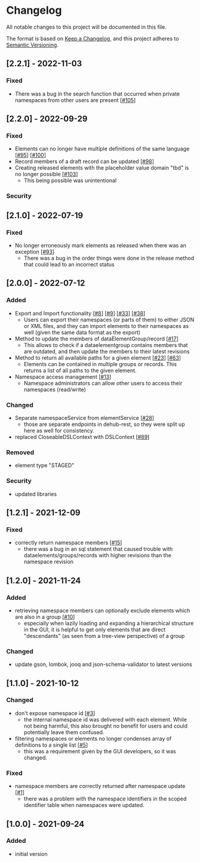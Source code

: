 # Changelog
All notable changes to this project will be documented in this file.

The format is based on [Keep a Changelog](https://keepachangelog.com/en/1.0.0/),
and this project adheres to [Semantic Versioning](https://semver.org/spec/v2.0.0.html).

## [2.2.1] - 2022-11-03
### Fixed
- There was a bug in the search function that occurred when private namespaces from other users are present [[#105](https://github.com/mig-frankfurt/dataelementhub.model/issues/105)]

## [2.2.0] - 2022-09-29
### Fixed
- Elements can no longer have multiple definitions of the same language [[#95](https://github.com/mig-frankfurt/dataelementhub.model/issues/95)] [[#100](https://github.com/mig-frankfurt/dataelementhub.model/issues/100)]
- Record members of a draft record can be updated [[#98](https://github.com/mig-frankfurt/dataelementhub.model/issues/98)]
- Creating released elements with the placeholder value domain "tbd" is no longer possible  [[#103](https://github.com/mig-frankfurt/dataelementhub.model/issues/103)]
  - This being possible was unintentional
### Security

## [2.1.0] - 2022-07-19
### Fixed
- No longer erroneously mark elements as released when there was an exception [[#93](https://github.com/mig-frankfurt/dataelementhub.model/issues/93)]
  - There was a bug in the order things were done in the release method that could lead to an incorrect status

## [2.0.0] - 2022-07-12
### Added
- Export and Import functionality [[#8](https://github.com/mig-frankfurt/dataelementhub.model/issues/8)] [[#9](https://github.com/mig-frankfurt/dataelementhub.model/issues/9)] [[#33](https://github.com/mig-frankfurt/dataelementhub.model/issues/33)] [[#38](https://github.com/mig-frankfurt/dataelementhub.model/issues/38)]
    - Users can export their namespaces (or parts of them) to either JSON or XML files, and they can import elements to their namespaces as well (given the same data format as the export)
- Method to update the members of dataElementGroup/record [[#17](https://github.com/mig-frankfurt/dataelementhub.model/issues/17)]
  - This allows to check if a dataelementgroup contains members that are outdated, and then update the members to their latest revisions
- Method to return all available paths for a given element [[#23](https://github.com/mig-frankfurt/dataelementhub.model/issues/23)] [[#63](https://github.com/mig-frankfurt/dataelementhub.model/issues/63)]
  - Elements can be contained in multiple groups or records. This returns a list of all paths to the given element.
- Namespace access management [[#13](https://github.com/mig-frankfurt/dataelementhub.model/issues/13)]
  - Namespace administrators can allow other users to access their namespaces (read/write)
### Changed
- Separate namespaceService from elementService [[#28](https://github.com/mig-frankfurt/dataelementhub.model/issues/28)]
  - those are separate endpoints in dehub-rest, so they were split up here as well for consistency.
- replaced CloseableDSLContext with DSLContext [[#89](https://github.com/mig-frankfurt/dataelementhub.model/issues/89)]
### Removed
- element type "STAGED"
### Security
- updated libraries

## [1.2.1] - 2021-12-09
### Fixed
- correctly return namespace members [[#15](https://github.com/mig-frankfurt/dataelementhub.model/issues/15)]
  - there was a bug in an sql statement that caused trouble with dataelements/groups/records with higher revisions than the namespace revision

## [1.2.0] - 2021-11-24
### Added
- retrieving namespace members can optionally exclude elements which are also in a group [[#10](https://github.com/mig-frankfurt/dataelementhub.model/issues/10)]
  - especially when lazily loading and expanding a hierarchical structure in the GUI, it is helpful to get only elements that are direct "descendants" (as seen from a tree-view perspective) of a group
### Changed
- update gson, lombok, jooq and json-schema-validator to latest versions

## [1.1.0] - 2021-10-12
### Changed
- don't expose namespace id [[#3](https://github.com/mig-frankfurt/dataelementhub.model/issues/3)]
  - the internal namespace id was delivered with each element. While not being harmful, this also brought no benefit for users and could potentially leave them confused.
- filtering namespaces or elements no longer condenses array of definitions to a single list [[#5](https://github.com/mig-frankfurt/dataelementhub.model/issues/5)]
  - this was a requirement given by the GUI developers, so it was changed.
### Fixed
- namespace members are correctly returned after namespace update [[#1](https://github.com/mig-frankfurt/dataelementhub.model/issues/1)]
  - there was a problem with the namespace identifiers in the scoped identifier table when namespaces were updated.

## [1.0.0] - 2021-09-24
### Added
- initial version
